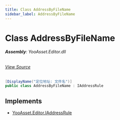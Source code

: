 ```yaml
---
title: Class AddressByFileName
sidebar_label: AddressByFileName
---
```

# Class AddressByFileName


###### **Assembly**: YooAsset.Editor.dll
###### [View Source](https://github.com/tuyoogame/YooAsset/blob/main/Assets/YooAsset/Editor/AssetBundleCollector/DefaultAddressRule.cs#L5)
```csharp title="Declaration"
[DisplayName("定位地址: 文件名")]
public class AddressByFileName : IAddressRule
```

## Implements

* [YooAsset.Editor.IAddressRule](../YooAsset.Editor/IAddressRule.md)
